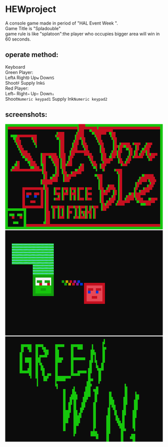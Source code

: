 # HEWproject

A console game made in period of "HAL Event Week ".<br> 
Game Title is "Spladouble"<br> 
game rule is like "splatoon":the player who occupies bigger area will win in 60 seconds.<br> 

## operate method:
Keyboard<br> 
Green Player:<br>
Left`A` Right`D` Up`w` Down`S`<br>
Shoot`F` Supply Ink`G`<br> 
Red Player:<br>
Left`←` Right`→` Up`↑` Down`↓`<br>
Shoot`Numeric keypad1` Supply Ink`Numeric keypad2`<br> 

## screenshots:
![](https://github.com/airiness/HEWproject/blob/master/images/hewTitle.png)
![](https://github.com/airiness/HEWproject/blob/master/images/hewIngame.png)
![](https://github.com/airiness/HEWproject/blob/master/images/hewResult.png)

